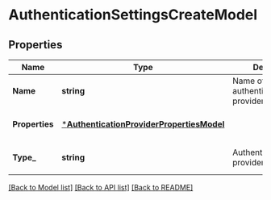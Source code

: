 # AuthenticationSettingsCreateModel

## Properties
Name | Type | Description | Notes
------------ | ------------- | ------------- | -------------
**Name** | **string** | Name of authentication provider. | [default to null]
**Properties** | [***AuthenticationProviderPropertiesModel**](AuthenticationProviderPropertiesModel.md) |  | [optional] [default to null]
**Type_** | **string** | AuthenticationSettings provider system type. | [optional] [default to null]

[[Back to Model list]](../README.md#documentation-for-models) [[Back to API list]](../README.md#documentation-for-api-endpoints) [[Back to README]](../README.md)


